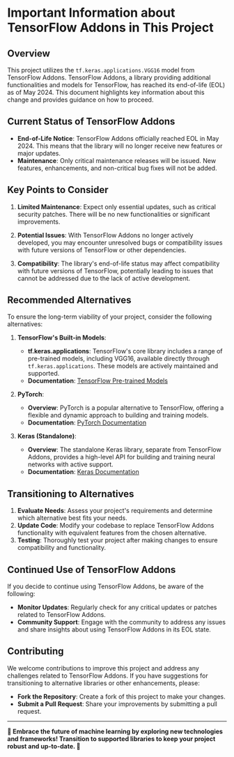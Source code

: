 # Important Information about TensorFlow Addons in This Project

## Overview

This project utilizes the `tf.keras.applications.VGG16` model from TensorFlow Addons. TensorFlow Addons, a library providing additional functionalities and models for TensorFlow, has reached its end-of-life (EOL) as of May 2024. This document highlights key information about this change and provides guidance on how to proceed.

## Current Status of TensorFlow Addons

- **End-of-Life Notice**: TensorFlow Addons officially reached EOL in May 2024. This means that the library will no longer receive new features or major updates.
- **Maintenance**: Only critical maintenance releases will be issued. New features, enhancements, and non-critical bug fixes will not be added.

## Key Points to Consider

1. **Limited Maintenance**: Expect only essential updates, such as critical security patches. There will be no new functionalities or significant improvements.
  
2. **Potential Issues**: With TensorFlow Addons no longer actively developed, you may encounter unresolved bugs or compatibility issues with future versions of TensorFlow or other dependencies.

3. **Compatibility**: The library's end-of-life status may affect compatibility with future versions of TensorFlow, potentially leading to issues that cannot be addressed due to the lack of active development.

## Recommended Alternatives

To ensure the long-term viability of your project, consider the following alternatives:

1. **TensorFlow's Built-in Models**:
   - **tf.keras.applications**: TensorFlow's core library includes a range of pre-trained models, including VGG16, available directly through `tf.keras.applications`. These models are actively maintained and supported.
   - **Documentation**: [TensorFlow Pre-trained Models](https://www.tensorflow.org/api_docs/python/tf/keras/applications)

2. **PyTorch**:
   - **Overview**: PyTorch is a popular alternative to TensorFlow, offering a flexible and dynamic approach to building and training models.
   - **Documentation**: [PyTorch Documentation](https://pytorch.org/docs/stable/index.html)

3. **Keras (Standalone)**:
   - **Overview**: The standalone Keras library, separate from TensorFlow Addons, provides a high-level API for building and training neural networks with active support.
   - **Documentation**: [Keras Documentation](https://keras.io/api/)

## Transitioning to Alternatives

1. **Evaluate Needs**: Assess your project's requirements and determine which alternative best fits your needs.
2. **Update Code**: Modify your codebase to replace TensorFlow Addons functionality with equivalent features from the chosen alternative.
3. **Testing**: Thoroughly test your project after making changes to ensure compatibility and functionality.

## Continued Use of TensorFlow Addons

If you decide to continue using TensorFlow Addons, be aware of the following:

- **Monitor Updates**: Regularly check for any critical updates or patches related to TensorFlow Addons.
- **Community Support**: Engage with the community to address any issues and share insights about using TensorFlow Addons in its EOL state.

## Contributing

We welcome contributions to improve this project and address any challenges related to TensorFlow Addons. If you have suggestions for transitioning to alternative libraries or other enhancements, please:

- **Fork the Repository**: Create a fork of this project to make your changes.
- **Submit a Pull Request**: Share your improvements by submitting a pull request.

---

**🚀 Embrace the future of machine learning by exploring new technologies and frameworks! Transition to supported libraries to keep your project robust and up-to-date. 🌟**
